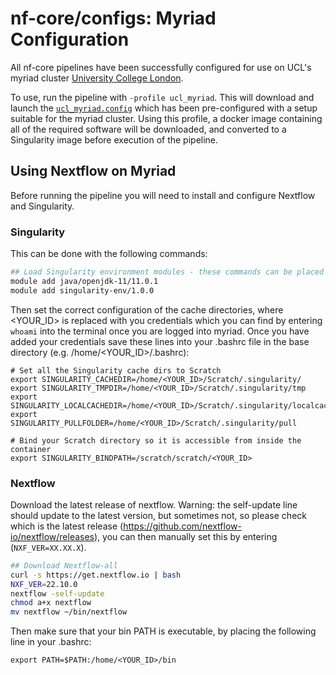 # nf-core/configs: Myriad Configuration

All nf-core pipelines have been successfully configured for use on UCL's myriad cluster [University College London](https://www.rc.ucl.ac.uk/docs/Clusters/Myriad/).

To use, run the pipeline with `-profile ucl_myriad`. This will download and launch the [`ucl_myriad.config`](../conf/ucl_myriad.config) which has been pre-configured with a setup suitable for the myriad cluster. Using this profile, a docker image containing all of the required software will be downloaded, and converted to a Singularity image before execution of the pipeline.

## Using Nextflow on Myriad

Before running the pipeline you will need to install and configure Nextflow and Singularity.

### Singularity

This can be done with the following commands:

```bash
## Load Singularity environment modules - these commands can be placed in your ~/.bashrc also
module add java/openjdk-11/11.0.1
module add singularity-env/1.0.0

```

Then set the correct configuration of the cache directories, where <YOUR_ID> is replaced with you credentials which you can find by entering `whoami` into the terminal once you are logged into myriad. Once you have added your credentials save these lines into your .bashrc file in the base directory (e.g. /home/<YOUR_ID>/.bashrc):

```
# Set all the Singularity cache dirs to Scratch
export SINGULARITY_CACHEDIR=/home/<YOUR_ID>/Scratch/.singularity/
export SINGULARITY_TMPDIR=/home/<YOUR_ID>/Scratch/.singularity/tmp
export SINGULARITY_LOCALCACHEDIR=/home/<YOUR_ID>/Scratch/.singularity/localcache
export SINGULARITY_PULLFOLDER=/home/<YOUR_ID>/Scratch/.singularity/pull

# Bind your Scratch directory so it is accessible from inside the container
export SINGULARITY_BINDPATH=/scratch/scratch/<YOUR_ID>
```

### Nextflow

Download the latest release of nextflow. Warning: the self-update line should update to the latest version, but sometimes not, so please check which is the latest release (https://github.com/nextflow-io/nextflow/releases), you can then manually set this by entering (`NXF_VER=XX.XX.X`).

```bash
## Download Nextflow-all
curl -s https://get.nextflow.io | bash
NXF_VER=22.10.0
nextflow -self-update
chmod a+x nextflow
mv nextflow ~/bin/nextflow
```

Then make sure that your bin PATH is executable, by placing the following line in your .bashrc:

```
export PATH=$PATH:/home/<YOUR_ID>/bin
```